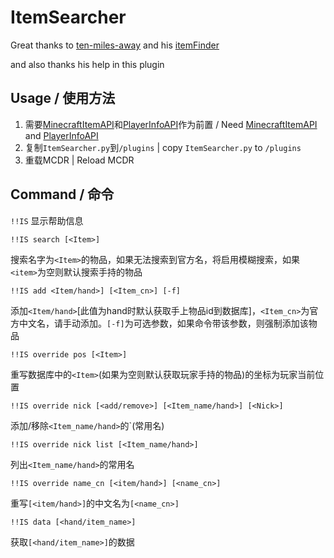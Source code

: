 # ItemSearcher

Great thanks to [ten-miles-away](https://github.com/ten-miles-away) and his [itemFinder](https://github.com/ten-miles-away/itemFinder)

and also thanks his help in this plugin


## Usage / 使用方法

1. 需要[MinecraftItemAPI](https://github.com/Forgot-Dream/MinecraftItemAPI)和[PlayerInfoAPI](https://github.com/TISUnion/PlayerInfoAPI)作为前置 / Need [MinecraftItemAPI](https://github.com/Forgot-Dream/MinecraftItemAPI) and [PlayerInfoAPI](https://github.com/TISUnion/PlayerInfoAPI) 
2. 复制`ItemSearcher.py`到`/plugins` | copy `ItemSearcher.py` to `/plugins`
3. 重载MCDR | Reload MCDR

## Command / 命令

`!!IS` 显示帮助信息



`!!IS search [<Item>]`

搜索名字为`<Item>`的物品，如果无法搜索到官方名，将启用模糊搜索，如果`<item>`为空则默认搜索手持的物品



`!!IS add <Item/hand>] [<Item_cn>] [-f]`

添加`<Item/hand>`[此值为hand时默认获取手上物品id到数据库]，`<Item_cn>`为官方中文名，请手动添加。`[-f]`为可选参数，如果命令带该参数，则强制添加该物品



`!!IS override pos [<Item>]`
 
重写数据库中的`<Item>`(如果<Item>为空则默认获取玩家手持的物品)的坐标为玩家当前位置



`!!IS override nick [<add/remove>] [<Item_name/hand>] [<Nick>]`
 
添加/移除`<Item_name/hand>`的`<Nick>(常用名)



`!!IS override nick list [<Item_name/hand>]`
 
列出`<Item_name/hand>`的常用名



`!!IS override name_cn [<item/hand>] [<name_cn>]`
 
重写`[<item/hand>]`的中文名为`[<name_cn>]`



`!!IS data [<hand/item_name>]`
 
 获取`[<hand/item_name>]`的数据
